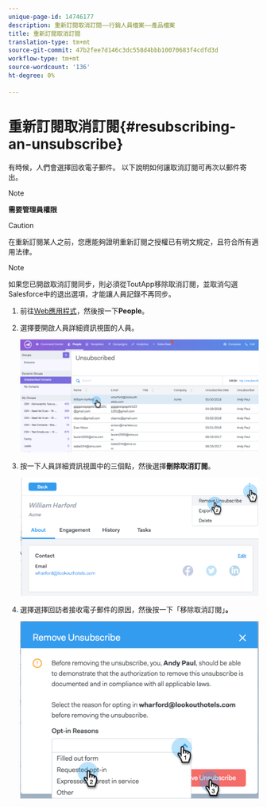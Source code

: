 ```yaml
---
unique-page-id: 14746177
description: 重新訂閱取消訂閱——行銷人員檔案——產品檔案
title: 重新訂閱取消訂閱
translation-type: tm+mt
source-git-commit: 47b2fee7d146c3dc558d4bbb10070683f4cdfd3d
workflow-type: tm+mt
source-wordcount: '136'
ht-degree: 0%

---
```



# 重新訂閱取消訂閱{#resubscribing-an-unsubscribe}

有時候，人們會選擇回收電子郵件。 以下說明如何讓取消訂閱可再次以郵件寄出。

>[!NOTE]
>
>**需要管理員權限**

>[!CAUTION]
>
>在重新訂閱某人之前，您應能夠證明重新訂閱之授權已有明文規定，且符合所有適用法律。

>[!NOTE]
>
>如果您已開啟取消訂閱同步，則必須從ToutApp移除取消訂閱，並取消勾選Salesforce中的退出選項，才能讓人員記錄不再同步。

1. 前往[Web應用程式](http://toutapp.com/login)，然後按一下&#x200B;**People**。
1. 選擇要開啟人員詳細資訊視圖的人員。

   ![](assets/two.png)

1. 按一下人員詳細資訊視圖中的三個點，然後選擇&#x200B;**刪除取消訂閱**。

   ![](assets/three.png)

1. 選擇選擇回訪者接收電子郵件的原因，然後按一下「移除取消訂閱」**。**

   ![](assets/four.png)


